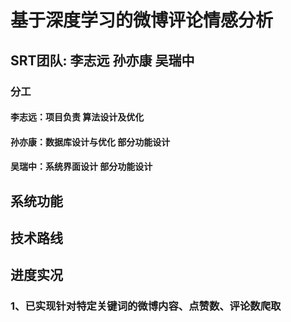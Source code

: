 # 基于深度学习的微博评论情感分析
##  SRT团队: 李志远 孙亦康 吴瑞中
### 分工
#### 李志远：项目负责 算法设计及优化 
#### 孙亦康：数据库设计与优化 部分功能设计
#### 吴瑞中：系统界面设计 部分功能设计
## 系统功能
## 技术路线
## 进度实况
### 1、已实现针对特定关键词的微博内容、点赞数、评论数爬取
